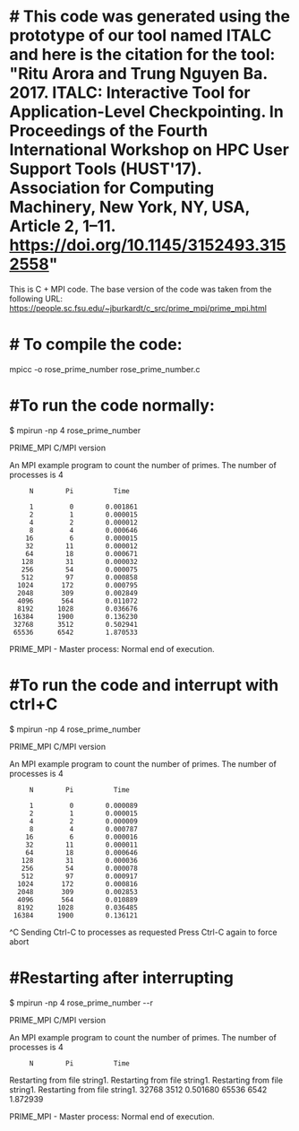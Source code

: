 # # This code was generated using the prototype of our tool named ITALC and here is the citation for the tool: "Ritu Arora and Trung Nguyen Ba. 2017. ITALC: Interactive Tool for Application-Level Checkpointing. In Proceedings of the Fourth International Workshop on HPC User Support Tools (HUST'17). Association for Computing Machinery, New York, NY, USA, Article 2, 1–11. https://doi.org/10.1145/3152493.3152558"
  
This is C + MPI code. The base version of the code was taken from the following URL: https://people.sc.fsu.edu/~jburkardt/c_src/prime_mpi/prime_mpi.html
  
# # To compile the code: 
 mpicc -o rose_prime_number rose_prime_number.c 
 
 
# #To run the code normally:
$ mpirun -np 4 rose_prime_number

PRIME_MPI
  C/MPI version

  An MPI example program to count the number of primes.
  The number of processes is 4

         N        Pi          Time

         1         0        0.001861
         2         1        0.000015
         4         2        0.000012
         8         4        0.000646
        16         6        0.000015
        32        11        0.000012
        64        18        0.000671
       128        31        0.000032
       256        54        0.000075
       512        97        0.000858
      1024       172        0.000795
      2048       309        0.002849
      4096       564        0.011072
      8192      1028        0.036676
     16384      1900        0.136230
     32768      3512        0.502941
     65536      6542        1.870533

PRIME_MPI - Master process:
  Normal end of execution.


 # #To run the code and interrupt with ctrl+C 
$ mpirun -np 4 rose_prime_number


PRIME_MPI
  C/MPI version

  An MPI example program to count the number of primes.
  The number of processes is 4

         N        Pi          Time

         1         0        0.000089
         2         1        0.000015
         4         2        0.000009
         8         4        0.000787
        16         6        0.000016
        32        11        0.000011
        64        18        0.000646
       128        31        0.000036
       256        54        0.000078
       512        97        0.000917
      1024       172        0.000816
      2048       309        0.002853
      4096       564        0.010889
      8192      1028        0.036485
     16384      1900        0.136121
^C Sending Ctrl-C to processes as requested
Press Ctrl-C again to force abort

# #Restarting after interrupting

$ mpirun -np 4 rose_prime_number --r

PRIME_MPI
  C/MPI version

  An MPI example program to count the number of primes.
  The number of processes is 4

         N        Pi          Time
         
Restarting from file string1.
Restarting from file string1.
Restarting from file string1.
Restarting from file string1.
     32768      3512        0.501680
     65536      6542        1.872939

PRIME_MPI - Master process:
  Normal end of execution.
